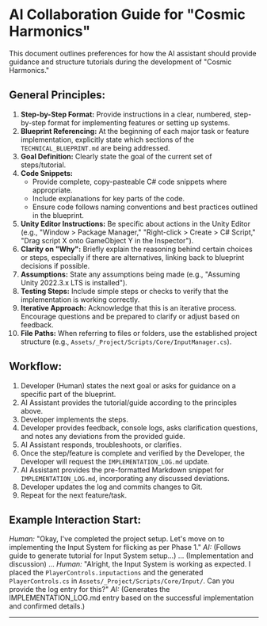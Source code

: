 # AI Collaboration Guide for "Cosmic Harmonics"

This document outlines preferences for how the AI assistant should provide guidance and structure tutorials during the development of "Cosmic Harmonics."

## General Principles:

1.  **Step-by-Step Format:** Provide instructions in a clear, numbered, step-by-step format for implementing features or setting up systems.
2.  **Blueprint Referencing:** At the beginning of each major task or feature implementation, explicitly state which sections of the `TECHNICAL_BLUEPRINT.md` are being addressed.
3.  **Goal Definition:** Clearly state the goal of the current set of steps/tutorial.
4.  **Code Snippets:**
    -   Provide complete, copy-pasteable C# code snippets where appropriate.
    -   Include explanations for key parts of the code.
    -   Ensure code follows naming conventions and best practices outlined in the blueprint.
5.  **Unity Editor Instructions:** Be specific about actions in the Unity Editor (e.g., "Window > Package Manager," "Right-click > Create > C# Script," "Drag script X onto GameObject Y in the Inspector").
6.  **Clarity on "Why":** Briefly explain the reasoning behind certain choices or steps, especially if there are alternatives, linking back to blueprint decisions if possible.
7.  **Assumptions:** State any assumptions being made (e.g., "Assuming Unity 2022.3.x LTS is installed").
8.  **Testing Steps:** Include simple steps or checks to verify that the implementation is working correctly.
9.  **Iterative Approach:** Acknowledge that this is an iterative process. Encourage questions and be prepared to clarify or adjust based on feedback.
10. **File Paths:** When referring to files or folders, use the established project structure (e.g., `Assets/_Project/Scripts/Core/InputManager.cs`).

## Workflow:

1.  Developer (Human) states the next goal or asks for guidance on a specific part of the blueprint.
2.  AI Assistant provides the tutorial/guide according to the principles above.
3.  Developer implements the steps.
4.  Developer provides feedback, console logs, asks clarification questions, and notes any deviations from the provided guide.
5.  AI Assistant responds, troubleshoots, or clarifies.
6.  Once the step/feature is complete and verified by the Developer, the Developer will request the `IMPLEMENTATION_LOG.md` update.
7.  AI Assistant provides the pre-formatted Markdown snippet for `IMPLEMENTATION_LOG.md`, incorporating any discussed deviations.
8.  Developer updates the log and commits changes to Git.
9.  Repeat for the next feature/task.

## Example Interaction Start:

_Human:_ "Okay, I've completed the project setup. Let's move on to implementing the Input System for flicking as per Phase 1."
_AI:_ (Follows guide to generate tutorial for Input System setup...)
... (Implementation and discussion) ...
_Human:_ "Alright, the Input System is working as expected. I placed the `PlayerControls.inputactions` and the generated `PlayerControls.cs` in `Assets/_Project/Scripts/Core/Input/`. Can you provide the log entry for this?"
_AI:_ (Generates the IMPLEMENTATION_LOG.md entry based on the successful implementation and confirmed details.)

---
